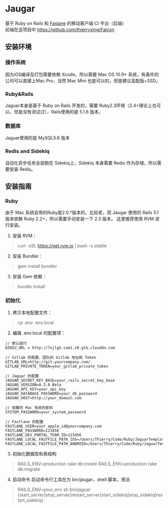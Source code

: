 # Jaugar
基于 Ruby on Rails 和 [Faslane](https://github.com/fastlane/fastlane) 的移动客户端 CI 平台（后端）  
前端在这项目中 https://github.com/thierryxing/Falcon

## 安装环境

### 操作系统
因为iOS编译及打包需要依赖 Xcode，所以需要 Mac OS 10.9+ 系统，有条件的公司可以直接上Mac Pro，当然 Mac Mini 也是可以的，但是建议高配版+SSD。

### Ruby&Rails
Jaguar本身是基于 Ruby on Rails 开发的，需要 Ruby2.3环境（2.4+理论上也可以，但是没有测试过），Rails使用的是 5.1.6 版本。

### 数据库
Jaguar使用的是 MySQL5.6 版本

### Redis and Sidekiq
自动化异步任务全部跑在 Sidekiq上，Sidekiq 本身需要 Redis 作为存储，所以需要安装 Redis。


## 安装指南

### Ruby
由于 Mac 系统自带的Ruby是2.0.*版本的，比较老，而 Jaugar 使用的 Rails 5.1 版本依赖 Ruby 2.2+，所以需要手动安装一下 2.3 版本。
这里推荐使用 RVM 进行安装。

1. 安装 RVM：

> curl -sSL https://get.rvm.io | bash -s stable

2. 安装 Bundler：

> gem install bundler

3. 安装 Gem 依赖：

> bundle install


### 初始化

1. 拷贝本地配置文件：

> cp .env .env.local

2. 编辑 .env.local 的配置项：
```
// 默认就行
QINIU_URL = http://7xjlg5.com1.z0.glb.clouddn.com

// Gitlab 的配置，团队的 Gitlab 地址和 Token
GITLAB_URL=http://git.yourcompany.com/
GITLAB_PRIVATE_TOKEN=your_gitlab_private_token

// Jaguar 的配置
JAGUAR_SECRET_KEY_BASE=your_rails_secret_key_base
JAGUAR_VERSION=0.3.0 Beta
JAGUAR_API_KEY=your_api_key
JAGUAR_DATABASE_PASSWORD=your_db_password
JAGUAR_HOST=http://your_domain.com

// 部署的 Mac 系统的密码
SYSTEM_PASSWORD=your_system_password

// Fastlane 的配置
FASTLANE_USER=your_apple_id@yourcompany.com
FASTLANE_PASSWORD=123456
FASTLANE_DEV_PORTAL_TEAM_ID=123456
FASTLANE_LOCAL_FASTFILE_PATH_IOS=/Users/Thierry/Code/Ruby/JaguarTemplate/fastlane/ios_fastfile
FASTLANE_LOCAL_FASTFILE_PATH_ANDROID=/Users/Thierry/Code/Ruby/JaguarTemplate/fastlane/android_fastfile
```

3. 初始化数据库和表结构
> RAILS_ENV=production rake db:create 
> RAILS_ENV=production rake db:migrate

4. 启动命令
启动命令行工具在为 bin/jaugar，shell 脚本，用法
> RAILS_ENV=your_env sh bin/jaguar {start_server|stop_server|restart_server|start_sidekiq|stop_sidekiq|restart_sidekiq}
